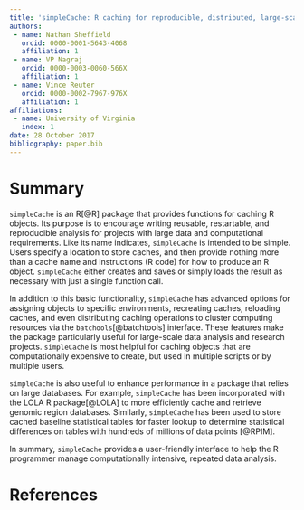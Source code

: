 ```yaml
---
title: 'simpleCache: R caching for reproducible, distributed, large-scale projects'
authors:
 - name: Nathan Sheffield
   orcid: 0000-0001-5643-4068
   affiliation: 1
 - name: VP Nagraj
   orcid: 0000-0003-0060-566X
   affiliation: 1
 - name: Vince Reuter
   orcid: 0000-0002-7967-976X
   affiliation: 1
affiliations:
 - name: University of Virginia
   index: 1
date: 28 October 2017
bibliography: paper.bib
---
```


# Summary

`simpleCache` is an R[@R] package that provides functions for caching R objects. Its purpose is to encourage writing reusable, restartable, and reproducible analysis for projects with large data and computational requirements. Like its name indicates, `simpleCache` is intended to be simple. Users specify a location to store caches, and then provide nothing more than a cache name and instructions (R code) for how to produce an R object. `simpleCache` either creates and saves or simply loads the result as necessary with just a single function call.

In addition to this basic functionality, `simpleCache` has advanced options for assigning objects to specific environments, recreating caches, reloading caches, and even distributing caching operations to cluster computing resources via the `batchools`[@batchtools] interface. These features make the package particularly useful for large-scale data analysis and research projects. `simpleCache` is most helpful for caching objects that are computationally expensive to create, but used in multiple scripts or by multiple users.

`simpleCache` is also useful to enhance performance in a package that relies on large databases. For example, `simpleCache` has been incorporated with the LOLA R package[@LOLA] to more efficiently cache and retrieve genomic region databases. Similarly, `simpleCache` has been used to store cached baseline statistical tables for faster lookup to determine statistical differences on tables with hundreds of millions of data points [@RPIM].

In summary, `simpleCache` provides a user-friendly interface to help the R programmer manage computationally intensive, repeated data analysis.

# References
